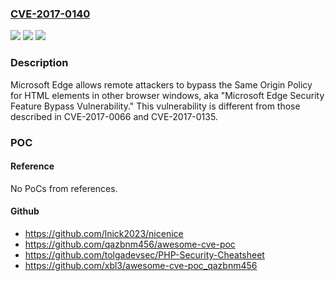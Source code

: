 ### [CVE-2017-0140](https://cve.mitre.org/cgi-bin/cvename.cgi?name=CVE-2017-0140)
![](https://img.shields.io/static/v1?label=Product&message=Edge&color=blue)
![](https://img.shields.io/static/v1?label=Version&message=n%2Fa&color=blue)
![](https://img.shields.io/static/v1?label=Vulnerability&message=Security%20Feature%20Bypass&color=brighgreen)

### Description

Microsoft Edge allows remote attackers to bypass the Same Origin Policy for HTML elements in other browser windows, aka "Microsoft Edge Security Feature Bypass Vulnerability." This vulnerability is different from those described in CVE-2017-0066 and CVE-2017-0135.

### POC

#### Reference
No PoCs from references.

#### Github
- https://github.com/lnick2023/nicenice
- https://github.com/qazbnm456/awesome-cve-poc
- https://github.com/tolgadevsec/PHP-Security-Cheatsheet
- https://github.com/xbl3/awesome-cve-poc_qazbnm456

